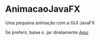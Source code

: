 # AnimacaoJavaFX
Uma pequena animação com a GUI JavaFX

Se preferir, baixe o .jar diretamente [Aqui](https://github.com/esantos1/AnimacaoJavaFX/raw/main/Guitar/dist/Guitar.jar)
